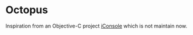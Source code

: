 # Octopus

Inspiration from an Objective-C project [iConsole](https://github.com/nicklockwood/iConsole) which is not maintain now.
